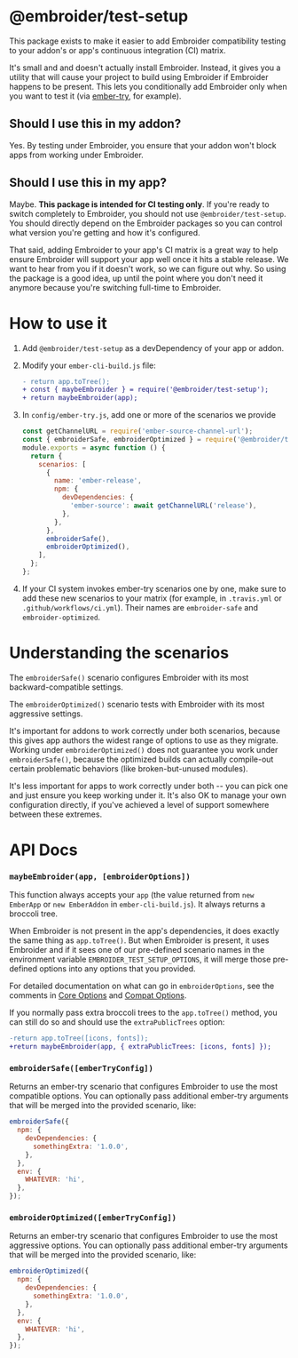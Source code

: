 # @embroider/test-setup

This package exists to make it easier to add Embroider compatibility testing to your addon's or app's continuous integration (CI) matrix.

It's small and and doesn't actually install Embroider. Instead, it gives you a utility that will cause your project to build using Embroider if Embroider happens to be present. This lets you conditionally add Embroider only when you want to test it (via [ember-try](https://github.com/ember-cli/ember-try), for example).

## Should I use this in my addon?

Yes. By testing under Embroider, you ensure that your addon won't block apps from working under Embroider.

## Should I use this in my app?

Maybe. **This package is intended for CI testing only**. If you're ready to switch completely to Embroider, you should not use `@embroider/test-setup`. You should directly depend on the Embroider packages so you can control what version you're getting and how it's configured.

That said, adding Embroider to your app's CI matrix is a great way to help ensure Embroider will support your app well once it hits a stable release. We want to hear from you if it doesn't work, so we can figure out why. So using the package is a good idea, up until the point where you don't need it anymore because you're switching full-time to Embroider.

# How to use it

1. Add `@embroider/test-setup` as a devDependency of your app or addon.
2. Modify your `ember-cli-build.js` file:

   ```diff
   - return app.toTree();
   + const { maybeEmbroider } = require('@embroider/test-setup');
   + return maybeEmbroider(app);
   ```

3. In `config/ember-try.js`, add one or more of the scenarios we provide

   ```js
   const getChannelURL = require('ember-source-channel-url');
   const { embroiderSafe, embroiderOptimized } = require('@embroider/test-setup');
   module.exports = async function () {
     return {
       scenarios: [
         {
           name: 'ember-release',
           npm: {
             devDependencies: {
               'ember-source': await getChannelURL('release'),
             },
           },
         },
         embroiderSafe(),
         embroiderOptimized(),
       ],
     };
   };
   ```

4. If your CI system invokes ember-try scenarios one by one, make sure to add these new scenarios to your matrix (for example, in `.travis.yml` or `.github/workflows/ci.yml`). Their names are `embroider-safe` and `embroider-optimized`.

# Understanding the scenarios

The `embroiderSafe()` scenario configures Embroider with its most backward-compatible settings.

The `embroiderOptimized()` scenario tests with Embroider with its most aggressive settings.

It's important for addons to work correctly under both scenarios, because this gives app authors the widest range of options to use as they migrate. Working under `embroiderOptimized()` does not guarantee you work under `embroiderSafe()`, because the optimized builds can actually compile-out certain problematic behaviors (like broken-but-unused modules).

It's less important for apps to work correctly under both -- you can pick one and just ensure you keep working under it. It's also OK to manage your own configuration directly, if you've achieved a level of support somewhere between these extremes.

# API Docs

### `maybeEmbroider(app, [embroiderOptions])`

This function always accepts your `app` (the value returned from `new EmberApp` or `new EmberAddon` in `ember-cli-build.js`). It always returns a broccoli tree.

When Embroider is not present in the app's dependencies, it does exactly the same thing as `app.toTree()`. But when Embroider is present, it uses Embroider and if it sees one of our pre-defined scenario names in the environment variable `EMBROIDER_TEST_SETUP_OPTIONS`, it will merge those pre-defined options into any options that you provided.

For detailed documentation on what can go in `embroiderOptions`, see the comments in [Core Options](`https://github.com/embroider-build/embroider/blob/main/packages/core/src/options.ts`) and [Compat Options](https://github.com/embroider-build/embroider/blob/main/packages/compat/src/options.ts).

If you normally pass extra broccoli trees to the `app.toTree()` method, you can still do so and should use the `extraPublicTrees` option:

```diff
-return app.toTree([icons, fonts]);
+return maybeEmbroider(app, { extraPublicTrees: [icons, fonts] });
```

### `embroiderSafe([emberTryConfig])`

Returns an ember-try scenario that configures Embroider to use the most compatible options. You can optionally pass additional ember-try arguments that will be merged into the provided scenario, like:

```js
embroiderSafe({
  npm: {
    devDependencies: {
      somethingExtra: '1.0.0',
    },
  },
  env: {
    WHATEVER: 'hi',
  },
});
```

### `embroiderOptimized([emberTryConfig])`

Returns an ember-try scenario that configures Embroider to use the most aggressive options. You can optionally pass additional ember-try arguments that will be merged into the provided scenario, like:

```js
embroiderOptimized({
  npm: {
    devDependencies: {
      somethingExtra: '1.0.0',
    },
  },
  env: {
    WHATEVER: 'hi',
  },
});
```
